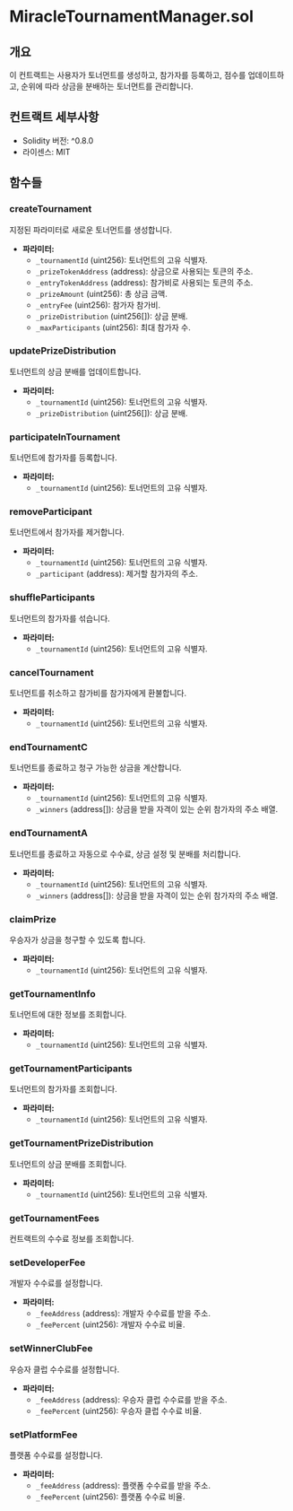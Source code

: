 # MiracleTournamentManager.sol

## 개요
이 컨트랙트는 사용자가 토너먼트를 생성하고, 참가자를 등록하고, 점수를 업데이트하고, 순위에 따라 상금을 분배하는 토너먼트를 관리합니다.

## 컨트랙트 세부사항
- Solidity 버전: ^0.8.0
- 라이센스: MIT

## 함수들

### createTournament
지정된 파라미터로 새로운 토너먼트를 생성합니다.
- **파라미터:**
  - `_tournamentId` (uint256): 토너먼트의 고유 식별자.
  - `_prizeTokenAddress` (address): 상금으로 사용되는 토큰의 주소.
  - `_entryTokenAddress` (address): 참가비로 사용되는 토큰의 주소.
  - `_prizeAmount` (uint256): 총 상금 금액.
  - `_entryFee` (uint256): 참가자 참가비.
  - `_prizeDistribution` (uint256[]): 상금 분배.
  - `_maxParticipants` (uint256): 최대 참가자 수.

### updatePrizeDistribution
토너먼트의 상금 분배를 업데이트합니다.
- **파라미터:**
  - `_tournamentId` (uint256): 토너먼트의 고유 식별자.
  - `_prizeDistribution` (uint256[]): 상금 분배.

### participateInTournament
토너먼트에 참가자를 등록합니다.
- **파라미터:**
  - `_tournamentId` (uint256): 토너먼트의 고유 식별자.

### removeParticipant
토너먼트에서 참가자를 제거합니다.
- **파라미터:**
  - `_tournamentId` (uint256): 토너먼트의 고유 식별자.
  - `_participant` (address): 제거할 참가자의 주소.

### shuffleParticipants
토너먼트의 참가자를 섞습니다.
- **파라미터:**
  - `_tournamentId` (uint256): 토너먼트의 고유 식별자.

### cancelTournament
토너먼트를 취소하고 참가비를 참가자에게 환불합니다.
- **파라미터:**
  - `_tournamentId` (uint256): 토너먼트의 고유 식별자.

### endTournamentC
토너먼트를 종료하고 청구 가능한 상금을 계산합니다.
- **파라미터:**
  - `_tournamentId` (uint256): 토너먼트의 고유 식별자.
  - `_winners` (address[]): 상금을 받을 자격이 있는 순위 참가자의 주소 배열.

### endTournamentA
토너먼트를 종료하고 자동으로 수수료, 상금 설정 및 분배를 처리합니다.
- **파라미터:**
  - `_tournamentId` (uint256): 토너먼트의 고유 식별자.
  - `_winners` (address[]): 상금을 받을 자격이 있는 순위 참가자의 주소 배열.

### claimPrize
우승자가 상금을 청구할 수 있도록 합니다.
- **파라미터:**
  - `_tournamentId` (uint256): 토너먼트의 고유 식별자.

### getTournamentInfo
토너먼트에 대한 정보를 조회합니다.
- **파라미터:**
  - `_tournamentId` (uint256): 토너먼트의 고유 식별자.

### getTournamentParticipants
토너먼트의 참가자를 조회합니다.
- **파라미터:**
  - `_tournamentId` (uint256): 토너먼트의 고유 식별자.

### getTournamentPrizeDistribution
토너먼트의 상금 분배를 조회합니다.
- **파라미터:**
  - `_tournamentId` (uint256): 토너먼트의 고유 식별자.

### getTournamentFees
컨트랙트의 수수료 정보를 조회합니다.

### setDeveloperFee
개발자 수수료를 설정합니다.
- **파라미터:**
  - `_feeAddress` (address): 개발자 수수료를 받을 주소.
  - `_feePercent` (uint256): 개발자 수수료 비율.

### setWinnerClubFee
우승자 클럽 수수료를 설정합니다.
- **파라미터:**
  - `_feeAddress` (address): 우승자 클럽 수수료를 받을 주소.
  - `_feePercent` (uint256): 우승자 클럽 수수료 비율.

### setPlatformFee
플랫폼 수수료를 설정합니다.
- **파라미터:**
  - `_feeAddress` (address): 플랫폼 수수료를 받을 주소.
  - `_feePercent` (uint256): 플랫폼 수수료 비율.